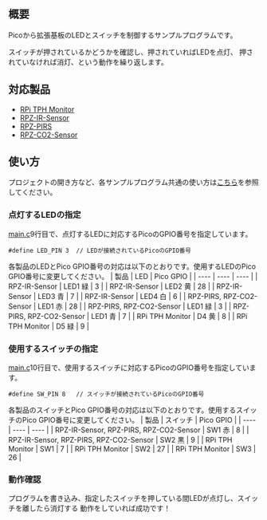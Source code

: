 ## 概要

Picoから拡張基板のLEDとスイッチを制御するサンプルプログラムです。

スイッチが押されているかどうかを確認し、押されていればLEDを点灯、
押されていなければ消灯、という動作を繰り返します。


## 対応製品

- [RPi TPH Monitor](https://www.indoorcorgielec.com/products/rpi-tph-monitor-rev2/)
- [RPZ-IR-Sensor](https://www.indoorcorgielec.com/products/rpz-ir-sensor/)
- [RPZ-PIRS](https://www.indoorcorgielec.com/products/rpz-pirs/)
- [RPZ-CO2-Sensor](https://www.indoorcorgielec.com/products/rpz-co2-sensor/)


## 使い方

プロジェクトの開き方など、各サンプルプログラム共通の使い方は[こちら](../)を参照してください。


### 点灯するLEDの指定

[main.c](main.c)9行目で、点灯するLEDに対応するPicoのGPIO番号を指定しています。
~~~
#define LED_PIN 3  // LEDが接続されているPicoのGPIO番号
~~~

各製品のLEDとPico GPIO番号の対応は以下のとおりです。使用するLEDのPico GPIO番号に変更してください。
| 製品 | LED | Pico GPIO |
| ---- | ---- | ---- |
| RPZ-IR-Sensor | LED1 緑 | 3  |
| RPZ-IR-Sensor | LED2 黄 | 28 |
| RPZ-IR-Sensor | LED3 青 | 7  |
| RPZ-IR-Sensor | LED4 白 | 6  |
| RPZ-PIRS, RPZ-CO2-Sensor | LED1 赤 | 28  |
| RPZ-PIRS, RPZ-CO2-Sensor | LED1 緑 | 3   |
| RPZ-PIRS, RPZ-CO2-Sensor | LED1 青 | 7  |
| RPi TPH Monitor | D4 黄 | 8  |
| RPi TPH Monitor | D5 緑 | 9  |


### 使用するスイッチの指定

[main.c](main.c)10行目で、使用するスイッチに対応するPicoのGPIO番号を指定しています。
~~~
#define SW_PIN 8   // スイッチが接続されているPicoのGPIO番号
~~~

各製品のスイッチとPico GPIO番号の対応は以下のとおりです。使用するスイッチのPico GPIO番号に変更してください。
| 製品 | スイッチ | Pico GPIO |
| ---- | ---- | ---- |
| RPZ-IR-Sensor, RPZ-PIRS, RPZ-CO2-Sensor | SW1 赤 | 8  |
| RPZ-IR-Sensor, RPZ-PIRS, RPZ-CO2-Sensor | SW2 黒 | 9  |
| RPi TPH Monitor | SW1 | 7  |
| RPi TPH Monitor | SW2 | 27 |
| RPi TPH Monitor | SW3 | 26 |


### 動作確認

プログラムを書き込み、指定したスイッチを押している間LEDが点灯し、スイッチを離したら消灯する
動作をしていれば成功です！
